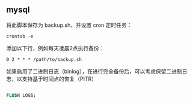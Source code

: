 ## mysql

将此脚本保存为 backup.sh，并设置 cron 定时任务：

```
crontab -e
```

添加以下行，例如每天凌晨2点执行备份：

```
0 2 * * * /path/to/backup.sh
```

如果启用了二进制日志（binlog），在进行完全备份后，可以考虑保留二进制日志，以支持基于时间点的恢复（PITR）

```sql

FLUSH LOGS;

```
